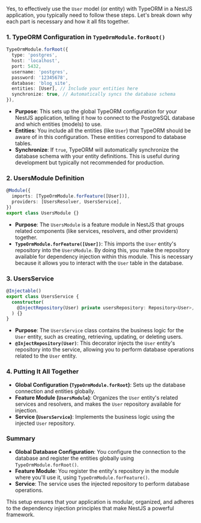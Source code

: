 Yes, to effectively use the `User` model (or entity) with TypeORM in a NestJS application, you typically need to follow these steps. Let's break down why each part is necessary and how it all fits together.

### 1. **TypeORM Configuration in `TypeOrmModule.forRoot()`**
   ```typescript
   TypeOrmModule.forRoot({
     type: 'postgres',
     host: 'localhost',
     port: 5432,
     username: 'postgres',
     password: '12345678',
     database: 'blog_site',
     entities: [User], // Include your entities here
     synchronize: true, // Automatically syncs the database schema
   }),
   ```
   - **Purpose**: This sets up the global TypeORM configuration for your NestJS application, telling it how to connect to the PostgreSQL database and which entities (models) to use.
   - **Entities**: You include all the entities (like `User`) that TypeORM should be aware of in this configuration. These entities correspond to database tables.
   - **Synchronize**: If `true`, TypeORM will automatically synchronize the database schema with your entity definitions. This is useful during development but typically not recommended for production.

### 2. **UsersModule Definition**
   ```typescript
   @Module({
     imports: [TypeOrmModule.forFeature([User])],
     providers: [UsersResolver, UsersService],
   })
   export class UsersModule {}
   ```
   - **Purpose**: The `UsersModule` is a feature module in NestJS that groups related components (like services, resolvers, and other providers) together.
   - **`TypeOrmModule.forFeature([User])`**: This imports the `User` entity's repository into the `UsersModule`. By doing this, you make the repository available for dependency injection within this module. This is necessary because it allows you to interact with the `User` table in the database.

### 3. **UsersService**
   ```typescript
   @Injectable()
   export class UsersService {
     constructor(
       @InjectRepository(User) private usersRepository: Repository<User>,
     ) {}
   }
   ```
   - **Purpose**: The `UsersService` class contains the business logic for the `User` entity, such as creating, retrieving, updating, or deleting users.
   - **`@InjectRepository(User)`**: This decorator injects the `User` entity's repository into the service, allowing you to perform database operations related to the `User` entity.

### 4. **Putting It All Together**
   - **Global Configuration (`TypeOrmModule.forRoot`)**: Sets up the database connection and entities globally.
   - **Feature Module (`UsersModule`)**: Organizes the `User` entity's related services and resolvers, and makes the `User` repository available for injection.
   - **Service (`UsersService`)**: Implements the business logic using the injected `User` repository.

### Summary
- **Global Database Configuration**: You configure the connection to the database and register the entities globally using `TypeOrmModule.forRoot()`.
- **Feature Module**: You register the entity's repository in the module where you'll use it, using `TypeOrmModule.forFeature()`.
- **Service**: The service uses the injected repository to perform database operations.

This setup ensures that your application is modular, organized, and adheres to the dependency injection principles that make NestJS a powerful framework.